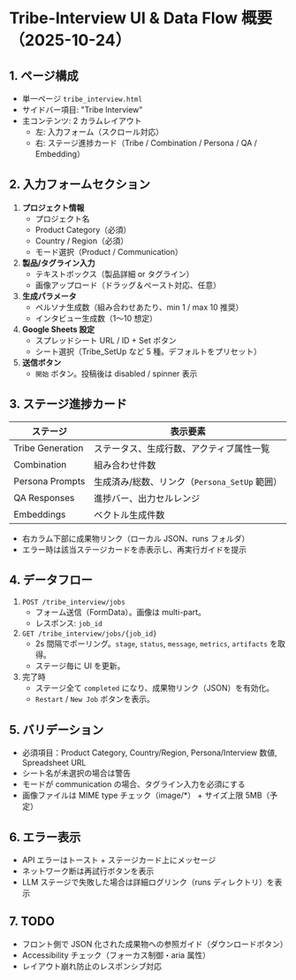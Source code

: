 # Tribe-Interview UI & Data Flow 概要（2025-10-24）

## 1. ページ構成

- 単一ページ `tribe_interview.html`
- サイドバー項目: "Tribe Interview"
- 主コンテンツ: 2 カラムレイアウト
  - 左: 入力フォーム（スクロール対応）
  - 右: ステージ進捗カード（Tribe / Combination / Persona / QA / Embedding）

## 2. 入力フォームセクション

1. **プロジェクト情報**
   - プロジェクト名
   - Product Category（必須）
   - Country / Region（必須）
   - モード選択（Product / Communication）
2. **製品/タグライン入力**
   - テキストボックス（製品詳細 or タグライン）
   - 画像アップロード（ドラッグ＆ペースト対応、任意）
3. **生成パラメータ**
   - ペルソナ生成数（組み合わせあたり、min 1 / max 10 推奨）
   - インタビュー生成数（1〜10 想定）
4. **Google Sheets 設定**
   - スプレッドシート URL / ID + Set ボタン
   - シート選択（Tribe_SetUp など 5 種。デフォルトをプリセット）
5. **送信ボタン**
   - `開始` ボタン。投稿後は disabled / spinner 表示

## 3. ステージ進捗カード

| ステージ | 表示要素 |
|----------|-----------|
| Tribe Generation | ステータス、生成行数、アクティブ属性一覧 | 
| Combination | 組み合わせ件数 |
| Persona Prompts | 生成済み/総数、リンク（`Persona_SetUp` 範囲） |
| QA Responses | 進捗バー、出力セルレンジ |
| Embeddings | ベクトル生成件数 |

- 右カラム下部に成果物リンク（ローカル JSON、runs フォルダ）
- エラー時は該当ステージカードを赤表示し、再実行ガイドを提示

## 4. データフロー

1. `POST /tribe_interview/jobs`
   - フォーム送信（FormData）。画像は multi-part。
   - レスポンス: `job_id`
2. `GET /tribe_interview/jobs/{job_id}`
   - 2s 間隔でポーリング。`stage`, `status`, `message`, `metrics`, `artifacts` を取得。
   - ステージ毎に UI を更新。
3. 完了時
   - ステージ全て `completed` になり、成果物リンク（JSON）を有効化。
   - `Restart` / `New Job` ボタンを表示。

## 5. バリデーション

- 必須項目：Product Category, Country/Region, Persona/Interview 数値, Spreadsheet URL
- シート名が未選択の場合は警告
- モードが communication の場合、タグライン入力を必須にする
- 画像ファイルは MIME type チェック（image/*） + サイズ上限 5MB（予定）

## 6. エラー表示

- API エラーはトースト + ステージカード上にメッセージ
- ネットワーク断は再試行ボタンを表示
- LLM ステージで失敗した場合は詳細ログリンク（runs ディレクトリ）を表示

## 7. TODO
- フロント側で JSON 化された成果物への参照ガイド（ダウンロードボタン）
- Accessibility チェック（フォーカス制御・aria 属性）
- レイアウト崩れ防止のレスポンシブ対応

